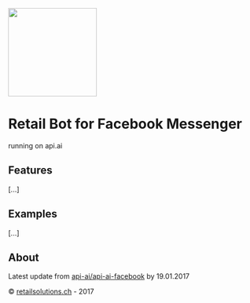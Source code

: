 <img src="http://www.retailsolutions.ch/fileadmin/dateien/retailsolutions/Bilder/retail-solutions-logo-mobil.png" width="180">

# Retail Bot for Facebook Messenger
running on api.ai

## Features
[...]

## Examples
[...]

## About
Latest update from [api-ai/api-ai-facebook](https://github.com/api-ai/api-ai-facebook) by 19.01.2017

© [retailsolutions.ch](http://www.retailsolutions.ch/) - 2017

